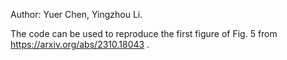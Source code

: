 <!--
 * @Date: 2025-03-19 19:44:27
 * @LastEditors: Yuerlenovo yechen20@fudan.edu.cn
 * @LastEditTime: 2025-03-19 19:46:58
 * @FilePath: \Code_share\README.md
-->
Author: Yuer Chen, Yingzhou Li.

The code can be used to reproduce the first figure of 
Fig. 5 from https://arxiv.org/abs/2310.18043 .